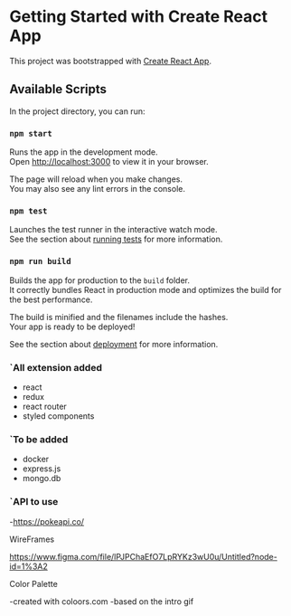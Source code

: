 # Getting Started with Create React App

This project was bootstrapped with [Create React App](https://github.com/facebook/create-react-app).

## Available Scripts

In the project directory, you can run:

### `npm start`

Runs the app in the development mode.\
Open [http://localhost:3000](http://localhost:3000) to view it in your browser.

The page will reload when you make changes.\
You may also see any lint errors in the console.

### `npm test`

Launches the test runner in the interactive watch mode.\
See the section about [running tests](https://facebook.github.io/create-react-app/docs/running-tests) for more information.

### `npm run build`

Builds the app for production to the `build` folder.\
It correctly bundles React in production mode and optimizes the build for the best performance.

The build is minified and the filenames include the hashes.\
Your app is ready to be deployed!

See the section about [deployment](https://facebook.github.io/create-react-app/docs/deployment) for more information.


### `All extension added

- react
- redux
- react router
- styled components


### `To be added

- docker
- express.js
- mongo.db


### `API to use

-https://pokeapi.co/

WireFrames

https://www.figma.com/file/lPJPChaEfO7LpRYKz3wU0u/Untitled?node-id=1%3A2

Color Palette

-created with coloors.com
-based on the intro gif
